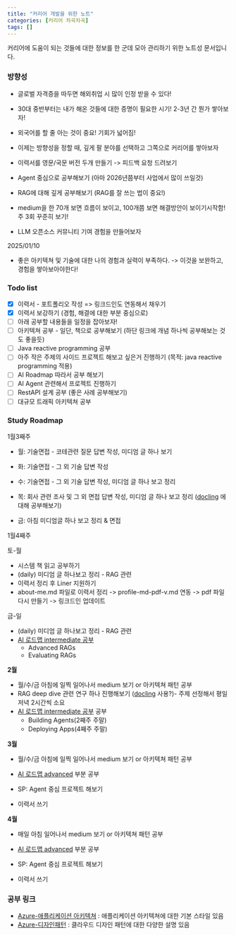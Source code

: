 ```yaml
---
title: "커리어 개발을 위한 노트"
categories: [커리어 차곡차곡]
tags: []
---
```


커리어에 도움이 되는 것들에 대한 정보를 한 군데 모아 관리하기 위한 노트성 문서입니다.

### 방향성

- 글로벌 자격증을 따두면 해외취업 시 많이 인정 받을 수 있다!
- 30대 중반부터는 내가 해온 것들에 대한 증명이 필요한 시기! 2-3년 간 뭔가 쌓아보자!
- 외국어를 할 줄 아는 것이 중요! 기회가 넓어짐!
- 이제는 방향성을 정할 때, 깊게 팔 분야를 선택하고 그쪽으로 커리어를 쌓아보자
- 이력서를 영문/국문 버전 두개 만들기 -> 피드백 요청 드려보기

- Agent 중심으로 공부해보기 (아마 2026년쯤부터 사업에서 많이 쓰일것)
- RAG에 대해 깊게 공부해보기 (RAG를 잘 쓰는 법이 중요!)
- medium을 한 70개 보면 흐름이 보이고, 100개쯤 보면 해결방안이 보이기시작함! 주 3회 꾸준히 보기!

- LLM 오픈소스 커뮤니티 기여 경험을 만들어보자

2025/01/10

- 좋은 아키텍쳐 및 기술에 대한 나의 경험과 실력이 부족하다. -> 이것을 보완하고, 경험을 쌓아보아야한다!

### Todo list

- [x] 이력서 - 포트폴리오 작성 => 링크드인도 연동해서 채우기
- [x] 이력서 보강하기 (경험, 해결에 대한 부분 중심으로)
- [ ] 아래 공부할 내용들을 일정을 잡아보자!
- [ ] 아키텍쳐 공부 - 일단, 책으로 공부해보기 (하단 링크에 개념 하나씩 공부해보는 것도 좋을듯)
- [ ] Java reactive programming 공부
- [ ] 아주 작은 주제의 사이드 프로젝트 해보고 싶은거 진행하기 (목적: java reactive programming 적용)
- [ ] AI Roadmap 따라서 공부 해보기
- [ ] AI Agent 관련해서 프로젝트 진행하기
- [ ] RestAPI 설계 공부 (좋은 사례 공부해보기)
- [ ] 대규모 트래픽 아키텍쳐 공부

### Study Roadmap

1월3째주

- 월: 기술면접 - 코테관련 질문 답변 작성, 미디엄 글 하나 보기

- 화: 기술면접 - 그 외 기술 답변 작성

- 수: 기술면접 - 그 외 기술 답변 작성, 미디엄 글 하나 보고 정리

- 목: 회사 관련 조사 및 그 외 면접 답변 작성, 미디엄 글 하나 보고 정리 ([docling](https://github.com/DS4SD/docling?tab=readme-ov-file) 에 대해 공부해보기)

- 금: 아침 미디엄글 하나 보고 정리 & 면접

1월4째주

토-월

- 시스템 책 읽고 공부하기
- (daily) 미디엄 글 하나보고 정리 - RAG 관련
- 이력서 정리 후 Liner 지원하기
- about-me.md 파일로 이력서 정리 -> profile-md-pdf-v.md 연동 -> pdf 파일 다시 만들기 -> 링크드인 업데이트

금-일

- (daily) 미디엄 글 하나보고 정리 - RAG 관련
- [AI 로드맵 intermediate 공부](https://papooo-dev.github.io/posts/ai-engineer-roadmap/#intermediate)
  - Advanced RAGs
  - Evaluating RAGs

**2월**

- 월/수/금 아침에 일찍 일어나서 medium 보기 or 아키텍쳐 패턴 공부
- RAG deep dive 관련 연구 하나 진행해보기 ([docling](https://github.com/DS4SD/docling?tab=readme-ov-file) 사용?)- 주제 선정해서 평일저녁 2시간씩 소요
- [AI 로드맵 intermediate 공부](https://papooo-dev.github.io/posts/ai-engineer-roadmap/#intermediate) 공부
  - Building Agents(2째주 주말)
  - Deploying Apps(4째주 주말)

**3월**

- 월/수/금 아침에 일찍 일어나서 medium 보기 or 아키텍쳐 패턴 공부
- [AI 로드맵 advanced](https://papooo-dev.github.io/posts/ai-engineer-roadmap/#advanced) 부분 공부

- SP: Agent 중심 프로젝트 해보기
- 이력서 쓰기

**4월**

- 매일 아침 일어나서 medium 보기 or 아키텍쳐 패턴 공부
- [AI 로드맵 advanced](https://papooo-dev.github.io/posts/ai-engineer-roadmap/#advanced) 부분 공부

- SP: Agent 중심 프로젝트 해보기
- 이력서 쓰기

### 공부 링크

- [Azure-애플리케이션 아키텍쳐](https://learn.microsoft.com/ko-kr/azure/architecture/guide/) : 애플리케이션 아키텍쳐에 대한 기본 스타일 있음
- [Azure-디자인패턴](https://learn.microsoft.com/ko-kr/azure/architecture/patterns/) : 클라우드 디자인 패턴에 대한 다양한 설명 있음
